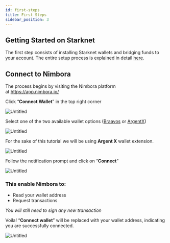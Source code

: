 ```yaml
---
id: first-steps
title: First Steps
sidebar_position: 3
---
```

## Getting Started on Starknet[](https://docs-test.nimbora.io/docs/concepts/guide/first_steps#getting-started-on-starknet)

The first step consists of installing Starknet wallets and bridging funds to your account. The entire setup process is explained in detail [here](https://www.starknet.io/en/content/getting-started-using-starknet-setting-up-a-starknet-wallet).

## Connect to Nimbora[](https://docs-test.nimbora.io/docs/concepts/guide/first_steps#connect-to-nimbora)

The process begins by visiting the Nimbora platform at https://app.nimbora.io/

Click “**Connect Wallet**” in the top right corner

![Untitled](https://i.imgur.com/SaXJ9qq.png)

Select one of the two available wallet options ([Braavos](https://braavos.app/) or [ArgentX](https://argent.xyz/))

![Untitled](https://i.imgur.com/pwjsKxV.png)

For the sake of this tutorial we will be using **Argent X** wallet extension.

![Untitled](https://i.imgur.com/517pTc6.png)

Follow the notification prompt and click on “**Connect**”

![Untitled](https://i.imgur.com/pnBwOEo.png)

### This enable Nimbora to:[](https://docs-test.nimbora.io/docs/concepts/guide/first_steps#this-enable-nimbora-to)

- Read your wallet address
- Request transactions

*You will still need to sign any new transaction*

Voila! “**Connect wallet**” will be replaced with your wallet address, indicating you are successfully connected.

![Untitled](https://i.imgur.com/31dDkrK.png)